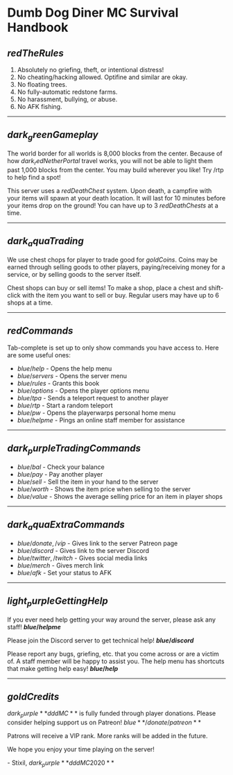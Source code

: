 # Dumb Dog Diner MC Survival Handbook

## $red The Rules$

1. Absolutely no griefing, theft, or intentional distress!
2. No cheating/hacking allowed. Optifine and similar are okay.
3. No floating trees.
4. No fully-automatic redstone farms.
5. No harassment, bullying, or abuse.
6. No AFK fishing.

---

## $dark_green Gameplay$

The world border for all worlds is 8,000 blocks from the center. Because of how
$dark_red Nether Portal$ travel works, you will not be able to light them past 1,000 blocks
from the center. You may build wherever you like! Try /rtp to help find a spot!

This server uses a $red Death Chest$ system. Upon death, a campfire with your items
will spawn at your death location. It will last for 10 minutes before your items
drop on the ground! You can have up to 3 $red Death Chests$ at a time.

---

## $dark_aqua Trading$

We use chest chops for player to trade good for $gold Coins$. Coins may be
earned through selling goods to other players, paying/receiving money for a
service, or by selling goods to the server itself.

Chest shops can buy or sell items! To make a shop, place a chest and shift-click
with the item you want to sell or buy. Regular users may have up to 6 shops at a
time.

---

## $red Commands$

Tab-complete is set up to only show commands you have access to. Here are some
useful ones:

- $blue /help$ - Opens the help menu
- $blue /servers$ - Opens the server menu
- $blue /rules$ - Grants this book
- $blue /options$ - Opens the player options menu
- $blue /tpa$ - Sends a teleport request to another player
- $blue /rtp$ - Start a random teleport
- $blue /pw$ - Opens the playerwarps personal home menu
- $blue /helpme$ - Pings an online staff member for assistance

---

## $dark_purple Trading Commands$

- $blue /bal$ - Check your balance
- $blue /pay$ - Pay another player
- $blue /sell$ - Sell the item in your hand to the server
- $blue /worth$ - Shows the item price when selling to the server
- $blue /value$ - Shows the average selling price for an item in player shops

---

## $dark_aqua Extra Commands$

- $blue /donate, /vip$ - Gives link to the server Patreon page
- $blue /discord$ - Gives link to the server Discord
- $blue /twitter, /twitch$ - Gives social media links
- $blue /merch$ - Gives merch link
- $blue /afk$ - Set your status to AFK

---

## $light_purple Getting Help$

If you ever need help getting your way around the server, please ask any staff!
**$blue /helpme$**

Please join the Discord server to get technical help! **$blue /discord$**

Please report any bugs, griefing, etc. that you come across or are a victim of.
A staff member will be happy to assist you. The help menu has shortcuts that
make getting help easy! **$blue /help$**

---

## $gold Credits$

$dark_purple **dddMC**$ is fully funded through player donations. Please consider helping
support us on Patreon! $blue **/donate /patreon**$

Patrons will receive a VIP rank. More
ranks will be added in the future.

We hope you enjoy your time playing on the server!

\- Stixil, $dark_purple **dddMC 2020**$
